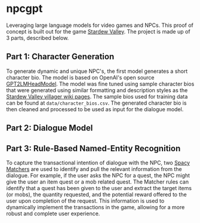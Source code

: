 # npcgpt
Leveraging large language models for video games and NPCs. This proof of concept is built out for the game [Stardew Valley](https://www.stardewvalley.net/). The project is made up of 3 parts, described below.

## Part 1: Character Generation 

To generate dynamic and unique NPC's, the first model generates a short character bio. The model is based on OpenAI's open source [GPT2LMHeadModel](https://huggingface.co/docs/transformers/model_doc/gpt2#transformers.GPT2LMHeadModel). The model was fine tuned using sample character bios that were generated using similar formatting and description styles as the [Stardew Valley villager wiki pages](https://stardewvalleywiki.com/Villagers). The sample bios used for training data can be found at `data/character_bios.csv`. The generated character bio is then cleaned and processed to be used as input for the dialogue model. 

## Part 2: Dialogue Model  

## Part 3: Rule-Based Named-Entity Recognition 

To capture the transactional intention of dialogue with the NPC, two [Spacy Matchers](https://spacy.io/api/matcher) are used to identify and pull the relevant information from the dialogue. For example, if the user asks the NPC for a quest, the NPC might give the user an item quest or a mob related quest. The Matcher rules can identify that a quest has been given to the user and extract the target items (or mobs), the quantity requested, and the potential reward offered to the user upon completion of the request. This information is used to dynamically implement the transactions in the game, allowing for a more robust and complete user experience. 